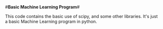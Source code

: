 #**Basic Machine Learning Program**#
                                                  
This code contains the basic use of scipy, and some other libraries. It's just a basic Machine Learning program in python.                                                  
